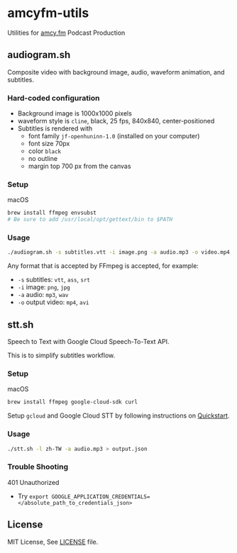 # amcyfm-utils

Utilities for [amcy.fm](https://amcy.fm/) Podcast Production

## audiogram.sh

Composite video with background image, audio, waveform animation, and subtitles.

### Hard-coded configuration

* Background image is 1000x1000 pixels
* waveform style is `cline`, black, 25 fps, 840x840, center-positioned
* Subtitles is rendered with
    * font family `jf-openhuninn-1.0` (installed on your computer)
    * font size 70px
    * color `black`
    * no outline
    * margin top 700 px from the canvas

### Setup

macOS

```sh
brew install ffmpeg envsubst
# Be sure to add /usr/local/opt/gettext/bin to $PATH
```

### Usage

```sh
./audiogram.sh -s subtitles.vtt -i image.png -a audio.mp3 -o video.mp4
```

Any format that is accepted by FFmpeg is accepted, for example:

- `-s` subtitles: `vtt`, `ass`, `srt`
- `-i` image: `png`, `jpg`
- `-a` audio: `mp3`, `wav`
- `-o` output video: `mp4`, `avi`

## stt.sh

Speech to Text with Google Cloud Speech-To-Text API.

This is to simplify subtitles workflow.

### Setup

macOS

```sh
brew install ffmpeg google-cloud-sdk curl
```

Setup `gcloud` and Google Cloud STT by following instructions on [Quickstart](https://cloud.google.com/speech-to-text/docs/quickstart-gcloud).

### Usage

```sh
./stt.sh -l zh-TW -a audio.mp3 > output.json
```

### Trouble Shooting

401 Unauthorized

* Try `export GOOGLE_APPLICATION_CREDENTIALS=</absolute_path_to_credentials_json>`

## License

MIT License, See [LICENSE](./LICENSE) file.

